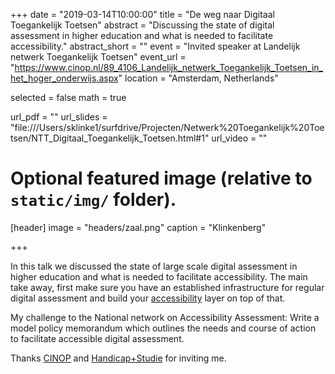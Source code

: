 +++
date = "2019-03-14T10:00:00"
title = "De weg naar Digitaal Toegankelijk Toetsen"
abstract = "Discussing the state of digital assessment in higher education and what is needed to facilitate accessibility."
abstract_short = ""
event = "Invited speaker at Landelijk netwerk Toegankelijk Toetsen"
event_url = "https://www.cinop.nl/89_4106_Landelijk_netwerk_Toegankelijk_Toetsen_in_het_hoger_onderwijs.aspx"
location = "Amsterdam, Netherlands"

selected = false
math = true

url_pdf = ""
url_slides = "file:///Users/sklinke1/surfdrive/Projecten/Netwerk%20Toegankelijk%20Toetsen/NTT_Digitaal_Toegankelijk_Toetsen.html#1"
url_video = ""

# Optional featured image (relative to `static/img/` folder).
[header]
image = "headers/zaal.png"
caption = "Klinkenberg"

+++

In this talk we discussed the state of large scale digital assessment in higher education and what is needed to facilitate accessibility. The main take away, first make sure you have an established infrastructure for regular digital assessment and build your [accessibility](https://en.wikipedia.org/wiki/Accessibility) layer on top of that.

My challenge to the National network on Accessibility Assessment: Write a model policy memorandum which outlines the needs and course of action to facilitate accessible digital assessment.

Thanks [CINOP](https://www.cinop.nl/home.aspx) and [Handicap+Studie](https://www.handicap-studie.nl/home.aspx) for inviting me.